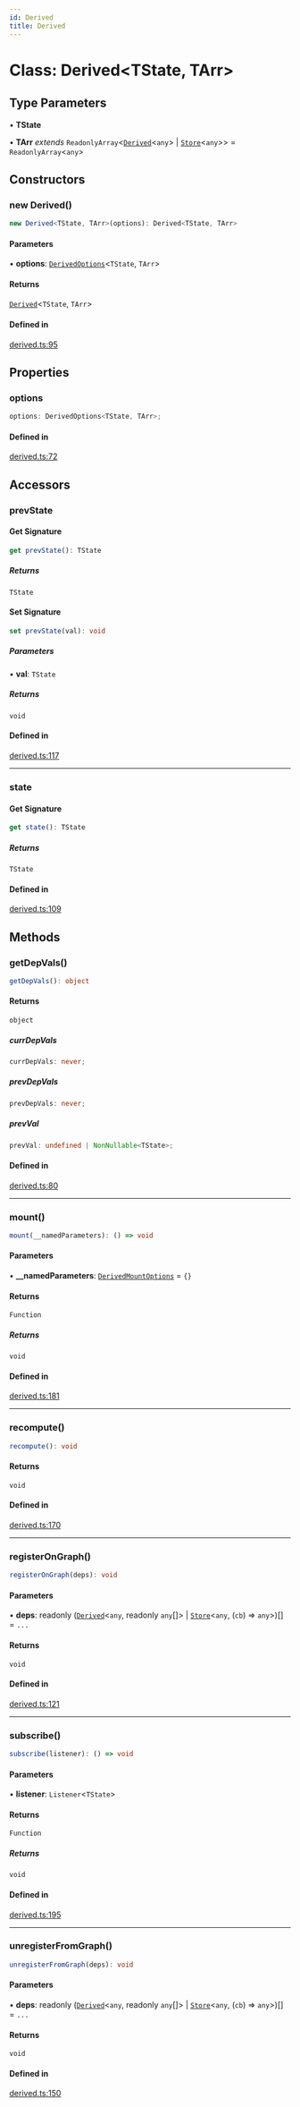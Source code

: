 ```yaml
---
id: Derived
title: Derived
---
```


# Class: Derived\<TState, TArr\>

## Type Parameters

• **TState**

• **TArr** *extends* `ReadonlyArray`\<[`Derived`](derived.md)\<`any`\> \| [`Store`](store.md)\<`any`\>\> = `ReadonlyArray`\<`any`\>

## Constructors

### new Derived()

```ts
new Derived<TState, TArr>(options): Derived<TState, TArr>
```

#### Parameters

• **options**: [`DerivedOptions`](../interfaces/derivedoptions.md)\<`TState`, `TArr`\>

#### Returns

[`Derived`](derived.md)\<`TState`, `TArr`\>

#### Defined in

[derived.ts:95](https://github.com/TanStack/store/blob/main/packages/store/src/derived.ts#L95)

## Properties

### options

```ts
options: DerivedOptions<TState, TArr>;
```

#### Defined in

[derived.ts:72](https://github.com/TanStack/store/blob/main/packages/store/src/derived.ts#L72)

## Accessors

### prevState

#### Get Signature

```ts
get prevState(): TState
```

##### Returns

`TState`

#### Set Signature

```ts
set prevState(val): void
```

##### Parameters

• **val**: `TState`

##### Returns

`void`

#### Defined in

[derived.ts:117](https://github.com/TanStack/store/blob/main/packages/store/src/derived.ts#L117)

***

### state

#### Get Signature

```ts
get state(): TState
```

##### Returns

`TState`

#### Defined in

[derived.ts:109](https://github.com/TanStack/store/blob/main/packages/store/src/derived.ts#L109)

## Methods

### getDepVals()

```ts
getDepVals(): object
```

#### Returns

`object`

##### currDepVals

```ts
currDepVals: never;
```

##### prevDepVals

```ts
prevDepVals: never;
```

##### prevVal

```ts
prevVal: undefined | NonNullable<TState>;
```

#### Defined in

[derived.ts:80](https://github.com/TanStack/store/blob/main/packages/store/src/derived.ts#L80)

***

### mount()

```ts
mount(__namedParameters): () => void
```

#### Parameters

• **\_\_namedParameters**: [`DerivedMountOptions`](../interfaces/derivedmountoptions.md) = `{}`

#### Returns

`Function`

##### Returns

`void`

#### Defined in

[derived.ts:181](https://github.com/TanStack/store/blob/main/packages/store/src/derived.ts#L181)

***

### recompute()

```ts
recompute(): void
```

#### Returns

`void`

#### Defined in

[derived.ts:170](https://github.com/TanStack/store/blob/main/packages/store/src/derived.ts#L170)

***

### registerOnGraph()

```ts
registerOnGraph(deps): void
```

#### Parameters

• **deps**: readonly ([`Derived`](derived.md)\<`any`, readonly `any`[]\> \| [`Store`](store.md)\<`any`, (`cb`) => `any`\>)[] = `...`

#### Returns

`void`

#### Defined in

[derived.ts:121](https://github.com/TanStack/store/blob/main/packages/store/src/derived.ts#L121)

***

### subscribe()

```ts
subscribe(listener): () => void
```

#### Parameters

• **listener**: `Listener`\<`TState`\>

#### Returns

`Function`

##### Returns

`void`

#### Defined in

[derived.ts:195](https://github.com/TanStack/store/blob/main/packages/store/src/derived.ts#L195)

***

### unregisterFromGraph()

```ts
unregisterFromGraph(deps): void
```

#### Parameters

• **deps**: readonly ([`Derived`](derived.md)\<`any`, readonly `any`[]\> \| [`Store`](store.md)\<`any`, (`cb`) => `any`\>)[] = `...`

#### Returns

`void`

#### Defined in

[derived.ts:150](https://github.com/TanStack/store/blob/main/packages/store/src/derived.ts#L150)
